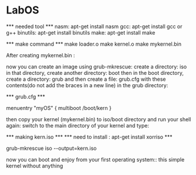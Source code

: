 # LabOS
*** needed tool ***
nasm: apt-get install nasm
gcc: apt-get install gcc or g++
binutils: apt-get install binutils
make: apt-get install make

*** make command ***
make loader.o
make kernel.o
make mykernel.bin

After creating mykernel.bin :

now you can create an image using grub-mkrescue:
create a directory: iso
in that directory, create another directory: boot then in the boot directory, create a directory: grub and then create a file: grub.cfg with these contents(do not add the braces in a new line) in the grub directory:

*** grub.cfg ***

menuentry "myOS" {
multiboot /boot/kern
}

then copy your kernel (mykernel.bin) to iso/boot directory and run your shell again:
switch to the main directory of your kernel and type:

*** making kern.iso ***
*** need to install : apt-get install xorriso *** 

grub-mkrescue iso --output=kern.iso

now you can boot and enjoy from your first operating system:: this simple kernel without anything
